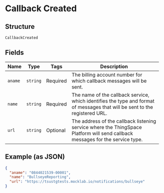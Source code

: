 
# Callback Created

## Structure

`CallbackCreated`

## Fields

| Name | Type | Tags | Description |
|  --- | --- | --- | --- |
| `aname` | `string` | Required | The billing account number for which callback messages will be sent. |
| `name` | `string` | Required | The name of the callback service, which identifies the type and format of messages that will be sent to the registered URL. |
| `url` | `string` | Optional | The address of the callback listening service where the ThingSpace Platform will send callback messages for the service type. |

## Example (as JSON)

```json
{
  "aname": "0844021539-00001",
  "name": "BullseyeReporting",
  "url": "https://tsustgtests.mocklab.io/notifications/bullseye"
}
```

